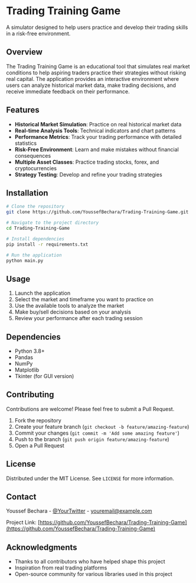 # Trading Training Game

A simulator designed to help users practice and develop their trading skills in a risk-free environment.

## Overview

The Trading Training Game is an educational tool that simulates real market conditions to help aspiring traders practice their strategies without risking real capital. The application provides an interactive environment where users can analyze historical market data, make trading decisions, and receive immediate feedback on their performance.

## Features

- **Historical Market Simulation**: Practice on real historical market data
- **Real-time Analysis Tools**: Technical indicators and chart patterns
- **Performance Metrics**: Track your trading performance with detailed statistics
- **Risk-Free Environment**: Learn and make mistakes without financial consequences
- **Multiple Asset Classes**: Practice trading stocks, forex, and cryptocurrencies
- **Strategy Testing**: Develop and refine your trading strategies

## Installation

```bash
# Clone the repository
git clone https://github.com/YoussefBechara/Trading-Training-Game.git

# Navigate to the project directory
cd Trading-Training-Game

# Install dependencies
pip install -r requirements.txt

# Run the application
python main.py
```

## Usage

1. Launch the application
2. Select the market and timeframe you want to practice on
3. Use the available tools to analyze the market
4. Make buy/sell decisions based on your analysis
5. Review your performance after each trading session

## Dependencies

- Python 3.8+
- Pandas
- NumPy
- Matplotlib
- Tkinter (for GUI version)

## Contributing

Contributions are welcome! Please feel free to submit a Pull Request.

1. Fork the repository
2. Create your feature branch (`git checkout -b feature/amazing-feature`)
3. Commit your changes (`git commit -m 'Add some amazing feature'`)
4. Push to the branch (`git push origin feature/amazing-feature`)
5. Open a Pull Request

## License

Distributed under the MIT License. See `LICENSE` for more information.

## Contact

Youssef Bechara - [@YourTwitter](https://twitter.com/YourTwitterHandle) - youremail@example.com

Project Link: [https://github.com/YoussefBechara/Trading-Training-Game](https://github.com/YoussefBechara/Trading-Training-Game)

## Acknowledgments

- Thanks to all contributors who have helped shape this project
- Inspiration from real trading platforms
- Open-source community for various libraries used in this project

